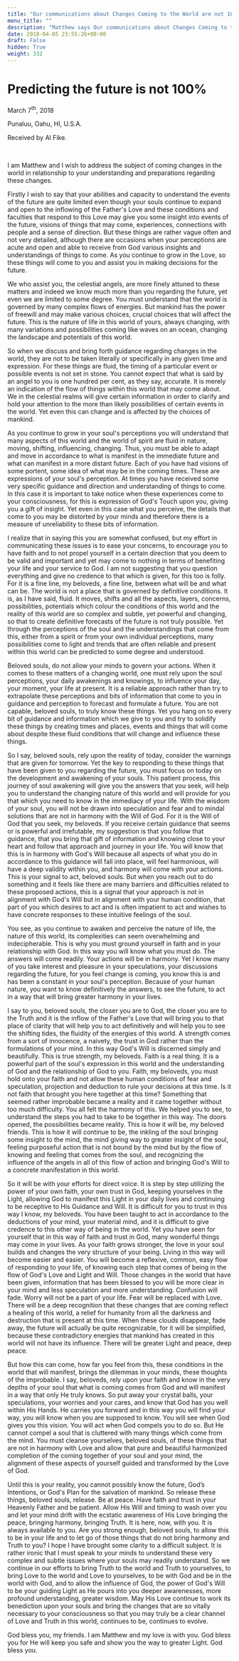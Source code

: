 ```yaml
---
title: "Our communications about Changes Coming to the World are not 100%"
menu_title: ""
description: "Matthew says Our communications about Changes Coming to the World are not 100%"
date: 2018-04-05 23:55:26+00:00
draft: False
hidden: True
weight: 332
---
```

# Predicting the future is not 100%

March 7<sup>th</sup>, 2018

Punaluu, Oahu, HI, U.S.A.

Received by Al Fike.

 

I am Matthew and I wish to address the subject of coming changes in the world in relationship to your understanding and preparations regarding these changes.

Firstly I wish to say that your abilities and capacity to understand the events of the future are quite limited even though your souls continue to expand and open to the inflowing of the Father's Love and these conditions and faculties that respond to this Love may give you some insight into events of the future, visions of things that may come, experiences, connections with people and a sense of direction. But these things are rather vague often and not very detailed, although there are occasions when your perceptions are acute and open and able to receive from God various insights and understandings of things to come. As you continue to grow in the Love, so these things will come to you and assist you in making decisions for the future.

We who assist you, the celestial angels, are more finely attuned to these matters and indeed we know much more than you regarding the future, yet even we are limited to some degree. You must understand that the world is governed by many complex flows of energies. But mankind has the power of freewill and may make various choices, crucial choices that will affect the future. This is the nature of life in this world of yours, always changing, with many variations and possibilities coming like waves on an ocean, changing the landscape and potentials of this world. 

So when we discuss and bring forth guidance regarding changes in the world, they are not to be taken literally or specifically in any given time and expression. For these things are fluid, the timing of a particular event or possible events is not set in stone. You cannot expect that what is said by an angel to you is one hundred per cent, as they say, accurate. It is merely an indication of the flow of things within this world that may come about. We in the celestial realms will give certain information in order to clarify and hold your attention to the more than likely possibilities of certain events in the world. Yet even this can change and is affected by the choices of mankind.

As you continue to grow in your soul's perceptions you will understand that many aspects of this world and the world of spirit are fluid in nature, moving, shifting, influencing, changing. Thus, you must be able to adapt and move in accordance to what is manifest in the immediate future and what can manifest in a more distant future. Each of you have had visions of some portent, some idea of what may be in the coming times. These are expressions of your soul's perception. At times you have received some very specific guidance and direction and understanding of things to come. In this case it is important to take notice when these experiences come to your consciousness, for this is expression of God's Touch upon you, giving you a gift of insight. Yet even in this case what you perceive, the details that come to you may be distorted by your minds and therefore there is a measure of unreliability to these bits of information.

I realize that in saying this you are somewhat confused, but my effort in communicating these issues is to ease your concerns, to encourage you to have faith and to not propel yourself in a certain direction that you deem to be valid and important and yet may come to nothing in terms of benefiting your life and your service to God. I am not suggesting that you question everything and give no credence to that which is given, for this too is folly. For it is a fine line, my beloveds, a fine line, between what will be and what can be. The world is not a place that is governed by definitive conditions. It is, as I have said, fluid. It moves, shifts and all the aspects, layers, concerns, possibilities, potentials which colour the conditions of this world and the reality of this world are so complex and subtle, yet powerful and changing, so that to create definitive forecasts of the future is not truly possible. Yet through the perceptions of the soul and the understandings that come from this, either from a spirit or from your own individual perceptions, many possibilities come to light and trends that are often reliable and present within this world can be predicted to some degree and understood.

Beloved souls, do not allow your minds to govern your actions. When it comes to these matters of a changing world, one must rely upon the soul perceptions, your daily awakenings and knowings, to influence your day, your moment, your life at present. It is a reliable approach rather than try to extrapolate these perceptions and bits of information that come to you in guidance and perception to forecast and formulate a future. You are not capable, beloved souls, to truly know these things. Yet you hang on to every bit of guidance and information which we give to you and try to solidify these things by creating times and places, events and things that will come about despite these fluid conditions that will change and influence these things.

So I say, beloved souls, rely upon the reality of today, consider the warnings that are given for tomorrow. Yet the key to responding to these things that have been given to you regarding the future, you must focus on today on the development and awakening of your souls. This patient process, this journey of soul awakening will give you the answers that you seek, will help you to understand the changing nature of this world and will provide for you that which you need to know in the immediacy of your life. With the wisdom of your soul, you will not be drawn into speculation and fear and to mindal solutions that are not in harmony with the Will of God. For it is the Will of God that you seek, my beloveds. If you receive certain guidance that seems or is powerful and irrefutable, my suggestion is that you follow that guidance, that you bring that gift of information and knowing close to your heart and follow that approach and journey in your life. You will know that this is in harmony with God's Will because all aspects of what you do in accordance to this guidance will fall into place, will feel harmonious, will have a deep validity within you, and harmony will come with your actions. This is your signal to act, beloved souls. But when you reach out to do something and it feels like there are many barriers and difficulties related to these proposed actions, this is a signal that your approach is not in alignment with God's Will but in alignment with your human condition, that part of you which desires to act and is often impatient to act and wishes to have concrete responses to these intuitive feelings of the soul.

You see, as you continue to awaken and perceive the nature of life, the nature of this world, its complexities can seem overwhelming and indecipherable. This is why you must ground yourself in faith and in your relationship with God. In this way you will know what you must do. The answers will come readily. Your actions will be in harmony. Yet I know many of you take interest and pleasure in your speculations, your discussions regarding the future, for you feel change is coming, you know this is and has been a constant in your soul's perception. Because of your human nature, you want to know definitively the answers, to see the future, to act in a way that will bring greater harmony in your lives. 

I say to you, beloved souls, the closer you are to God, the closer you are to the Truth and it is the inflow of the Father's Love that will bring you to that place of clarity that will help you to act definitively and will help you to see the shifting tides, the fluidity of the energies of this world. A strength comes from a sort of innocence, a naivety, the trust in God rather than the formulations of your mind. In this way God's Will is discerned simply and beautifully. This is true strength, my beloveds. Faith is a real thing. It is a powerful part of the soul's expression in this world and the understanding of God and the relationship of God to you. Faith, my beloveds, you must hold onto your faith and not allow these human conditions of fear and speculation, projection and deduction to rule your decisions at this time. Is it not faith that brought you here together at this time? Something that seemed rather improbable became a reality and it came together without too much difficulty. You all felt the harmony of this. We helped you to see, to understand the steps you had to take to be together in this way. The doors opened, the possibilities became reality. This is how it will be, my beloved friends. This is how it will continue to be, the inkling of the soul bringing some insight to the mind, the mind giving way to greater insight of the soul, feeling purposeful action that is not bound by the mind but by the flow of knowing and feeling that comes from the soul, and recognizing the influence of the angels in all of this flow of action and bringing God's Will to a concrete manifestation in this world.

So it will be with your efforts for direct voice. It is step by step utilizing the power of your own faith, your own trust in God, keeping yourselves in the Light, allowing God to manifest this Light in your daily lives and continuing to be receptive to His Guidance and Will. It is difficult for you to trust in this way I know, my beloveds. You have been taught to act in accordance to the deductions of your mind, your material mind, and it is difficult to give credence to this other way of being in the world. Yet you have seen for yourself that in this way of faith and trust in God, many wonderful things may come in your lives. As your faith grows stronger, the love in your soul builds and changes the very structure of your being. Living in this way will become easier and easier. You will become a reflexive, common, easy flow of responding to your life, of knowing each step that comes of being in the flow of God's Love and Light and Will. Those changes in the world that have been given, information that has been blessed to you will be more clear in your mind and less speculation and more understanding. Confusion will fade. Worry will not be a part of your life. Fear will be replaced with Love. There will be a deep recognition that these changes that are coming reflect a healing of this world, a relief for humanity from all the darkness and destruction that is present at this time. When these clouds disappear, fade away, the future will actually be quite recognizable, for it will be simplified, because these contradictory energies that mankind has created in this world will not have its influence. There will be greater Light and peace, deep peace. 

But how this can come, how far you feel from this, these conditions in the world that will manifest, brings the dilemmas in your minds, these thoughts of the improbable. I say, beloveds, rely upon your faith and know in the very depths of your soul that what is coming comes from God and will manifest in a way that only He truly knows. So put away your crystal balls, your speculations, your worries and your cares, and know that God has you well within His Hands. He carries you forward and in this way you will find your way, you will know when you are supposed to know. You will see when God gives you this vision. You will act when God compels you to do so. But He cannot compel a soul that is cluttered with many things which come from the mind. You must cleanse yourselves, beloved souls, of these things that are not in harmony with Love and allow that pure and beautiful harmonized completion of the coming together of your soul and your mind, the alignment of these aspects of yourself guided and transformed by the Love of God.

Until this is your reality, you cannot possibly know the future, God’s Intentions, or God's Plan for the salvation of mankind. So release these things, beloved souls, release. Be at peace. Have faith and trust in your Heavenly Father and be patient. Allow His Will and timing to wash over you and let your mind drift with the ecstatic awareness of His Love bringing the peace, bringing harmony, bringing Truth. It is here, now, with you. It is always available to you. Are you strong enough, beloved souls, to allow this to be in your life and to let go of those things that do not bring harmony and Truth to you? I hope I have brought some clarity to a difficult subject. It is rather ironic that I must speak to your minds to understand these very complex and subtle issues where your souls may readily understand. So we continue in our efforts to bring Truth to the world and Truth to yourselves, to bring Love to the world and Love to yourselves, to be with God and be in the world with God, and to allow the influence of God, the power of God's Will to be your guiding Light as He pours into you deeper awarenesses, more profound understanding, greater wisdom. May His Love continue to work its benediction upon your souls and bring the changes that are so vitally necessary to your consciousness so that you may truly be a clear channel of Love and Truth in this world, continues to be, continues to evolve.

God bless you, my friends. I am Matthew and my love is with you. God bless you for He will keep you safe and show you the way to greater Light. God bless you.

